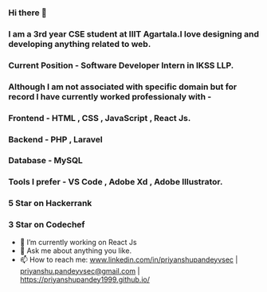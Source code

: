 ### Hi there 👋

### I am a 3rd year CSE student at IIIT Agartala.I love designing and developing anything related to web.
### Current Position - Software Developer Intern in IKSS LLP.

### Although I am not associated with specific domain but for record I have currently worked professionaly with - 
### Frontend - HTML , CSS , JavaScript , React Js.
### Backend - PHP , Laravel
### Database - MySQL
### Tools I prefer - VS Code , Adobe Xd , Adobe Illustrator.

### 5 Star on Hackerrank
### 3 Star on Codechef


- 🔭 I’m currently working on React Js
- 💬 Ask me about anything you like.
- 📫 How to reach me: www.linkedin.com/in/priyanshupandeyvsec  | priyanshu.pandeyvsec@gmail.com |  https://priyanshupandey1999.github.io/ 

<!--
**priyanshupandey1999/priyanshupandey1999** is a ✨ _special_ ✨ repository because its `README.md` (this file) appears on your GitHub profile.

Here are some ideas to get you started:

- 🔭 I’m currently working on ...
- 🌱 I’m currently learning ...
- 👯 I’m looking to collaborate on ...
- 🤔 I’m looking for help with ...
- 💬 Ask me about ...
- 📫 How to reach me: ...
- 😄 Pronouns: ...
- ⚡ Fun fact: ...
-->

